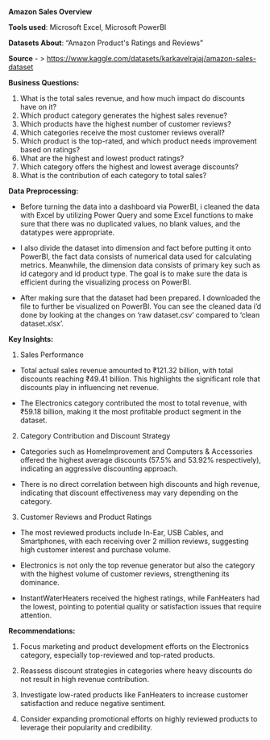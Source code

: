 **Amazon Sales Overview**

**Tools used**: Microsoft Excel, Microsoft PowerBI

**Datasets About**:
“Amazon Product's Ratings and Reviews”

**Source** - > https://www.kaggle.com/datasets/karkavelrajaj/amazon-sales-dataset 

**Business Questions:**
1. What is the total sales revenue, and how much impact do discounts have on it?
2. Which product category generates the highest sales revenue?
3. Which products have the highest number of customer reviews?
4. Which categories receive the most customer reviews overall?
5. Which product is the top-rated, and which product needs improvement based on ratings?
6. What are the highest and lowest product ratings?
7. Which category offers the highest and lowest average discounts?
8. What is the contribution of each category to total sales?

**Data Preprocessing:**
- Before turning the data into a dashboard via PowerBI, i cleaned the data with Excel by utilizing Power Query and some Excel functions to make sure that there was no duplicated values, no blank values, and the datatypes were appropriate.
  
- I also divide the dataset into dimension and fact before putting it onto PowerBI, the fact data consists of numerical data used for calculating metrics. Meanwhile, the dimension data consists of primary key such as id category and id product type. The goal is to make sure the data is efficient during the visualizing process on PowerBI.
  
- After making sure that the dataset had been prepared. I downloaded the file to further be visualized on PowerBI. You can see the cleaned data i’d done by looking at the changes on ‘raw dataset.csv’  compared to ‘clean dataset.xlsx’.

**Key Insights:**
1. Sales Performance
- Total actual sales revenue amounted to ₹121.32 billion, with total discounts reaching ₹49.41 billion. This highlights the significant role that discounts play in   influencing net revenue.

- The Electronics category contributed the most to total revenue, with ₹59.18 billion, making it the most profitable product segment in the dataset.

2. Category Contribution and Discount Strategy
- Categories such as HomeImprovement and Computers & Accessories offered the highest average discounts (57.5% and 53.92% respectively), indicating an aggressive
  discounting approach.
  
- There is no direct correlation between high discounts and high revenue, indicating that discount effectiveness may vary depending on the category.

3. Customer Reviews and Product Ratings
- The most reviewed products include In-Ear, USB Cables, and Smartphones, with each receiving over 2 million reviews, suggesting high customer interest and
  purchase volume.

- Electronics is not only the top revenue generator but also the category with the highest volume of customer reviews, strengthening its dominance.

- InstantWaterHeaters received the highest ratings, while FanHeaters had the lowest, pointing to potential quality or satisfaction issues that require attention.

**Recommendations:**
1. Focus marketing and product development efforts on the Electronics category, especially top-reviewed and top-rated products.

2. Reassess discount strategies in categories where heavy discounts do not result in high revenue contribution.

3. Investigate low-rated products like FanHeaters to increase customer satisfaction and reduce negative sentiment.

4. Consider expanding promotional efforts on highly reviewed products to leverage their popularity and credibility.

